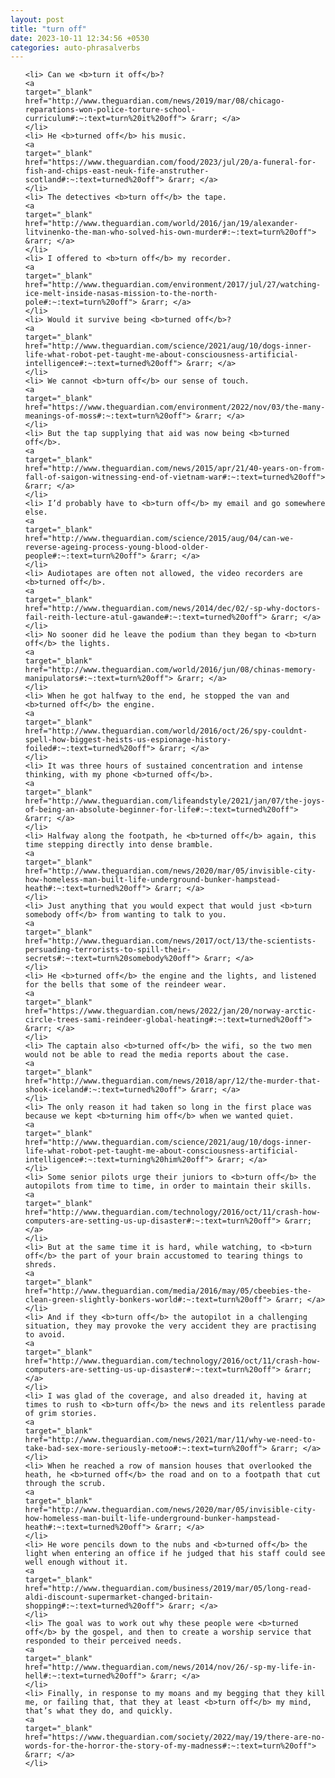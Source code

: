 ```yaml
---
layout: post
title: "turn off"
date: 2023-10-11 12:34:56 +0530
categories: auto-phrasalverbs
---
```

<ol>

    <li> Can we <b>turn it off</b>?
    <a 
    target="_blank" 
    href="http://www.theguardian.com/news/2019/mar/08/chicago-reparations-won-police-torture-school-curriculum#:~:text=turn%20it%20off"> &rarr; </a>
    </li>
    <li> He <b>turned off</b> his music.
    <a 
    target="_blank" 
    href="https://www.theguardian.com/food/2023/jul/20/a-funeral-for-fish-and-chips-east-neuk-fife-anstruther-scotland#:~:text=turned%20off"> &rarr; </a>
    </li>
    <li> The detectives <b>turn off</b> the tape.
    <a 
    target="_blank" 
    href="http://www.theguardian.com/world/2016/jan/19/alexander-litvinenko-the-man-who-solved-his-own-murder#:~:text=turn%20off"> &rarr; </a>
    </li>
    <li> I offered to <b>turn off</b> my recorder.
    <a 
    target="_blank" 
    href="http://www.theguardian.com/environment/2017/jul/27/watching-ice-melt-inside-nasas-mission-to-the-north-pole#:~:text=turn%20off"> &rarr; </a>
    </li>
    <li> Would it survive being <b>turned off</b>?
    <a 
    target="_blank" 
    href="http://www.theguardian.com/science/2021/aug/10/dogs-inner-life-what-robot-pet-taught-me-about-consciousness-artificial-intelligence#:~:text=turned%20off"> &rarr; </a>
    </li>
    <li> We cannot <b>turn off</b> our sense of touch.
    <a 
    target="_blank" 
    href="https://www.theguardian.com/environment/2022/nov/03/the-many-meanings-of-moss#:~:text=turn%20off"> &rarr; </a>
    </li>
    <li> But the tap supplying that aid was now being <b>turned off</b>.
    <a 
    target="_blank" 
    href="http://www.theguardian.com/news/2015/apr/21/40-years-on-from-fall-of-saigon-witnessing-end-of-vietnam-war#:~:text=turned%20off"> &rarr; </a>
    </li>
    <li> I’d probably have to <b>turn off</b> my email and go somewhere else.
    <a 
    target="_blank" 
    href="http://www.theguardian.com/science/2015/aug/04/can-we-reverse-ageing-process-young-blood-older-people#:~:text=turn%20off"> &rarr; </a>
    </li>
    <li> Audiotapes are often not allowed, the video recorders are <b>turned off</b>.
    <a 
    target="_blank" 
    href="http://www.theguardian.com/news/2014/dec/02/-sp-why-doctors-fail-reith-lecture-atul-gawande#:~:text=turned%20off"> &rarr; </a>
    </li>
    <li> No sooner did he leave the podium than they began to <b>turn off</b> the lights.
    <a 
    target="_blank" 
    href="http://www.theguardian.com/world/2016/jun/08/chinas-memory-manipulators#:~:text=turn%20off"> &rarr; </a>
    </li>
    <li> When he got halfway to the end, he stopped the van and <b>turned off</b> the engine.
    <a 
    target="_blank" 
    href="http://www.theguardian.com/world/2016/oct/26/spy-couldnt-spell-how-biggest-heists-us-espionage-history-foiled#:~:text=turned%20off"> &rarr; </a>
    </li>
    <li> It was three hours of sustained concentration and intense thinking, with my phone <b>turned off</b>.
    <a 
    target="_blank" 
    href="http://www.theguardian.com/lifeandstyle/2021/jan/07/the-joys-of-being-an-absolute-beginner-for-life#:~:text=turned%20off"> &rarr; </a>
    </li>
    <li> Halfway along the footpath, he <b>turned off</b> again, this time stepping directly into dense bramble.
    <a 
    target="_blank" 
    href="http://www.theguardian.com/news/2020/mar/05/invisible-city-how-homeless-man-built-life-underground-bunker-hampstead-heath#:~:text=turned%20off"> &rarr; </a>
    </li>
    <li> Just anything that you would expect that would just <b>turn somebody off</b> from wanting to talk to you.
    <a 
    target="_blank" 
    href="http://www.theguardian.com/news/2017/oct/13/the-scientists-persuading-terrorists-to-spill-their-secrets#:~:text=turn%20somebody%20off"> &rarr; </a>
    </li>
    <li> He <b>turned off</b> the engine and the lights, and listened for the bells that some of the reindeer wear.
    <a 
    target="_blank" 
    href="https://www.theguardian.com/news/2022/jan/20/norway-arctic-circle-trees-sami-reindeer-global-heating#:~:text=turned%20off"> &rarr; </a>
    </li>
    <li> The captain also <b>turned off</b> the wifi, so the two men would not be able to read the media reports about the case.
    <a 
    target="_blank" 
    href="http://www.theguardian.com/news/2018/apr/12/the-murder-that-shook-iceland#:~:text=turned%20off"> &rarr; </a>
    </li>
    <li> The only reason it had taken so long in the first place was because we kept <b>turning him off</b> when we wanted quiet.
    <a 
    target="_blank" 
    href="http://www.theguardian.com/science/2021/aug/10/dogs-inner-life-what-robot-pet-taught-me-about-consciousness-artificial-intelligence#:~:text=turning%20him%20off"> &rarr; </a>
    </li>
    <li> Some senior pilots urge their juniors to <b>turn off</b> the autopilots from time to time, in order to maintain their skills.
    <a 
    target="_blank" 
    href="http://www.theguardian.com/technology/2016/oct/11/crash-how-computers-are-setting-us-up-disaster#:~:text=turn%20off"> &rarr; </a>
    </li>
    <li> But at the same time it is hard, while watching, to <b>turn off</b> the part of your brain accustomed to tearing things to shreds.
    <a 
    target="_blank" 
    href="http://www.theguardian.com/media/2016/may/05/cbeebies-the-clean-green-slightly-bonkers-world#:~:text=turn%20off"> &rarr; </a>
    </li>
    <li> And if they <b>turn off</b> the autopilot in a challenging situation, they may provoke the very accident they are practising to avoid.
    <a 
    target="_blank" 
    href="http://www.theguardian.com/technology/2016/oct/11/crash-how-computers-are-setting-us-up-disaster#:~:text=turn%20off"> &rarr; </a>
    </li>
    <li> I was glad of the coverage, and also dreaded it, having at times to rush to <b>turn off</b> the news and its relentless parade of grim stories.
    <a 
    target="_blank" 
    href="http://www.theguardian.com/news/2021/mar/11/why-we-need-to-take-bad-sex-more-seriously-metoo#:~:text=turn%20off"> &rarr; </a>
    </li>
    <li> When he reached a row of mansion houses that overlooked the heath, he <b>turned off</b> the road and on to a footpath that cut through the scrub.
    <a 
    target="_blank" 
    href="http://www.theguardian.com/news/2020/mar/05/invisible-city-how-homeless-man-built-life-underground-bunker-hampstead-heath#:~:text=turned%20off"> &rarr; </a>
    </li>
    <li> He wore pencils down to the nubs and <b>turned off</b> the light when entering an office if he judged that his staff could see well enough without it.
    <a 
    target="_blank" 
    href="http://www.theguardian.com/business/2019/mar/05/long-read-aldi-discount-supermarket-changed-britain-shopping#:~:text=turned%20off"> &rarr; </a>
    </li>
    <li> The goal was to work out why these people were <b>turned off</b> by the gospel, and then to create a worship service that responded to their perceived needs.
    <a 
    target="_blank" 
    href="http://www.theguardian.com/news/2014/nov/26/-sp-my-life-in-hell#:~:text=turned%20off"> &rarr; </a>
    </li>
    <li> Finally, in response to my moans and my begging that they kill me, or failing that, that they at least <b>turn off</b> my mind, that’s what they do, and quickly.
    <a 
    target="_blank" 
    href="https://www.theguardian.com/society/2022/may/19/there-are-no-words-for-the-horror-the-story-of-my-madness#:~:text=turn%20off"> &rarr; </a>
    </li>